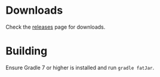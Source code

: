 # Downloads
Check the [releases](https://github.com/EnvoysDev/Envoys/releases) page for downloads.

# Building
Ensure Gradle 7 or higher is installed and run `gradle fatJar`.

